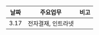 | 날짜    | 주요업무        | 비고 |
| ----    | --------        | ---- |
|   3.17  |        전자결재, 인트라넷         |      |

